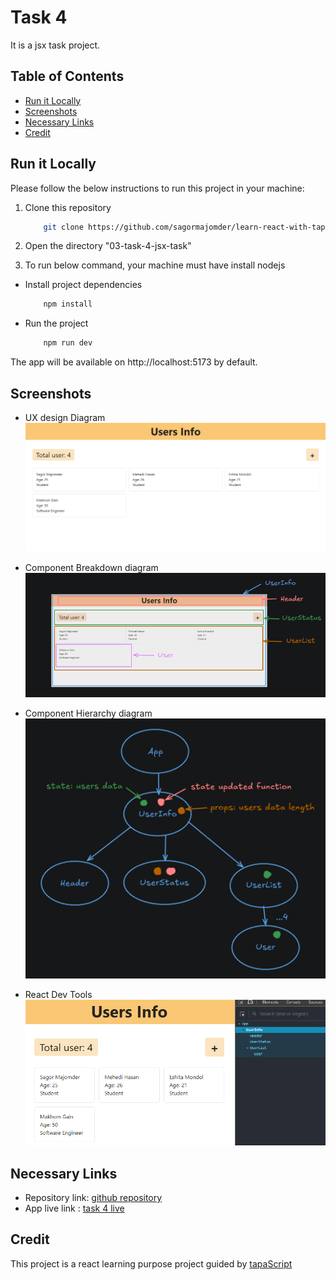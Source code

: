 # Task 4

It is a jsx task project.

## Table of Contents

- [Run it Locally](#run-it-locally)
- [Screenshots](#screenshots)
- [Necessary Links](#necessary-links)
- [Credit](#credit)

## Run it Locally

Please follow the below instructions to run this project in your machine:

1. Clone this repository

   ```sh
       git clone https://github.com/sagormajomder/learn-react-with-tapascript.git
   ```

2. Open the directory "03-task-4-jsx-task"
3. To run below command, your machine must have install nodejs

- Install project dependencies

  ```sh
      npm install
  ```

- Run the project
  ```sh
      npm run dev
  ```

The app will be available on http://localhost:5173 by default.

## Screenshots

- UX design Diagram
  ![](./public/UI.png)

- Component Breakdown diagram
  ![](./public/component-breakdown.png)

- Component Hierarchy diagram
  ![](./public/component-hierarchy-diagram.png)

- React Dev Tools
  ![](./public/react-devtools.png)

## Necessary Links

- Repository link: [github repository](https://github.com/sagormajomder/learn-react-with-tapascript.git)
- App live link : [task 4 live](https://ts-usersinfo.netlify.app/)

## Credit

This project is a react learning purpose project guided by [tapaScript](https://github.com/tapascript)
